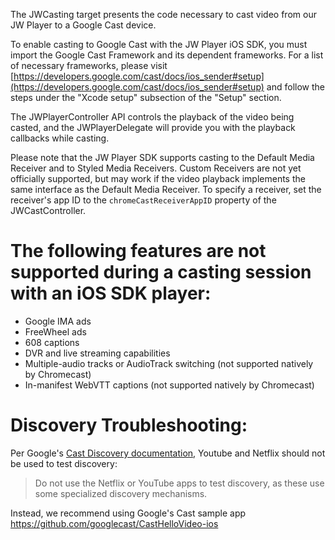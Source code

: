 The JWCasting target presents the code necessary to cast video from our JW Player to a Google Cast device.

To enable casting to Google Cast with the JW Player iOS SDK, you must import the Google Cast Framework and its dependent frameworks. For a list of necessary frameworks, please visit [https://developers.google.com/cast/docs/ios_sender#setup](https://developers.google.com/cast/docs/ios_sender#setup) and follow the steps under the "Xcode setup" subsection of the "Setup" section.

The JWPlayerController API controls the playback of the video being casted, and the JWPlayerDelegate will provide you with the playback callbacks while casting.

Please note that the JW Player SDK supports casting to the Default Media Receiver and to Styled Media Receivers. Custom Receivers are not yet officially supported, but may work if the video playback implements the same interface as the Default Media Receiver. To specify a receiver, set the receiver's app ID to the `chromeCastReceiverAppID` property of the JWCastController.

# The following features are not supported during a casting session with an iOS SDK player:

* Google IMA ads
* FreeWheel ads
* 608 captions
* DVR and live streaming capabilities
* Multiple-audio tracks or AudioTrack switching (not supported natively by Chromecast)
* In-manifest WebVTT captions (not supported natively by Chromecast)

# Discovery Troubleshooting:

Per Google's [Cast Discovery documentation](https://developers.google.com/cast/docs/discovery), Youtube and Netflix should not be used to test discovery:
> Do not use the Netflix or YouTube apps to test discovery, as these use some specialized discovery mechanisms.

Instead, we recommend using Google's Cast sample app https://github.com/googlecast/CastHelloVideo-ios

